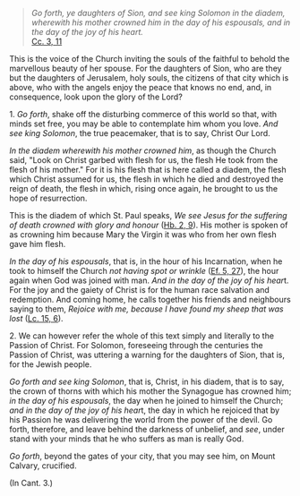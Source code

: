 
> _Go forth, ye daughters of Sion, and see king Solomon in the diadem, wherewith his mother crowned him in the day of his espousals, and in the day of the joy of his heart._  
[Cc. 3, 11](https://vulgata.online/bible/Cc.3?ed=DR2&vfn=DR2.Cc.3.11:vs)

This is the voice of the Church inviting the souls of the faithful to behold the marvellous beauty of her spouse. For the daughters of Sion, who are they but the daughters of Jerusalem, holy souls, the citizens of that city which is above, who with the angels enjoy the peace that knows no end, and, in consequence, look upon the glory of the Lord?

1\. _Go forth_, shake off the disturbing commerce of this world so that, with minds set free, you may be able to contemplate him whom you love. _And see king Solomon_, the true peacemaker, that is to say, Christ Our Lord.

_In the diadem wherewith his mother crowned him_, as though the Church said, "Look on Christ garbed with flesh for us, the flesh He took from the flesh of his mother." For it is his flesh that is here called a diadem, the flesh which Christ assumed for us, the flesh in which he died and destroyed the reign of death, the flesh in which, rising once again, he brought to us the hope of resurrection.

This is the diadem of which St. Paul speaks, _We see Jesus for the suffering of death crowned with glory and honour_ ([Hb. 2, 9](https://vulgata.online/bible/Hb.2?ed=DR2&vfn=DR2.Hb.2.9:vs)). His mother is spoken of as crowning him because Mary the Virgin it was who from her own flesh gave him flesh.

_In the day of his espousals_, that is, in the hour of his Incarnation, when he took to himself the Church _not having spot or wrinkle_ ([Ef. 5, 27](https://vulgata.online/bible/Ef.5?ed=DR2&vfn=DR2.Ef.5.27:vs)), the hour again when God was joined with man. *And in the day of the joy of his hear*t. For the joy and the gaiety of Christ is for the human race salvation and redemption. And coming home, he calls together his friends and neighbours saying to them, _Rejoice with me, because I have found my sheep that was lost_ ([Lc. 15, 6](https://vulgata.online/bible/Lc.15?ed=DR2&vfn=DR2.Lc.15.6:vs)).

2\. We can however refer the whole of this text simply and literally to the Passion of Christ. For Solomon, foreseeing through the centuries the Passion of Christ, was uttering a warning for the daughters of Sion, that is, for the Jewish people.

_Go forth and see king Solomon_, that is, Christ, in his diadem, that is to say, the crown of thorns with which his mother the Synagogue has crowned him; _in the day of his espousals_, the day when he joined to himself the Church; *and in the day of the joy of his hear*t, the day in which he rejoiced that by his Passion he was delivering the world from the power of the devil. Go forth, therefore, and leave behind the darkness of unbelief, and _see_, under stand with your minds that he who suffers as man is really God.

_Go forth_, beyond the gates of your city, that you may see him, on Mount Calvary, crucified.

(In Cant. 3.)

